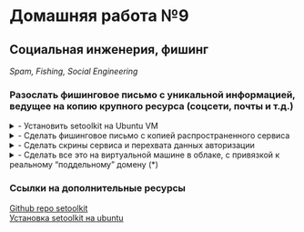 # Домашняя работа №9

## Социальная инженерия, фишинг
_Spam, Fishing, Social Engineering_

### Разослать фишинговое письмо с уникальной информацией, ведущее на копию крупного ресурса (соцсети, почты и т.д.)

<details><summary>- Установить setoolkit на Ubuntu VM</summary>
 <br>На Kali утилита уже имеется:
 
 ![](pics/9_SET.png)

 </details>

<details><summary>- Сделать фишинговое письмо с копией распространенного сервиса</summary>
<br>Ну я просто сделала фишинговое письмо... Причём, мне проще было поднять SMTP-сервер на kali (exim4) для отправки письма.<br>
С ключами для Gmail возникли сложности.

 ![](pics/9_SET1.png)

 ![](pics/9_SET2.png)

 Вот запись в логе exim об успешной доставке письма:
 ```
2024-09-07 01:34:11 1smkL5-00000000e65-24eQ <= nothing@change.this H=(v261955545.local) [43.6.92.12] P=esmtps X=TLS1.3:ECDHE_X25519__RSA_PSS_RSAE_SHA256__AES_256_GCM:256 CV=no S=15813
2024-09-07 01:34:11 TLS error on connection from (v261955545.local) [43.6.92.12] (recv): The TLS connection was non-properly terminated.
2024-09-07 01:34:11 1smkL5-00000000e65-24eQ H=mx.yandex.ru [2a02:6b8::311] Network is unreachable
2024-09-07 01:34:12 1smkL5-00000000e65-24eQ H=mx.yandex.ru [77.88.21.249] TLS error on connection (recv): The TLS connection was non-properly terminated.
2024-09-07 01:34:12 1smkL5-00000000e65-24eQ => xxxxxxx@ya.ru R=dnslookup T=remote_smtp H=mx.yandex.ru [77.88.21.249] X=TLS1.3:ECDHE_SECP256R1__RSA_PSS_RSAE_SHA256__AES_256_GCM:256 CV=yes DN="C=RU,ST=Moscow,L=Moscow,O=YANDEX LLC,CN=mx.yandex.ru" C="250 2.0.0 Ok: queued on mail-nwsmtp-mxfront-production-main-42.sas.yp-c.yandex.net 1725672891-oYTsOiJLGSw0-m3DSxyvl"
2024-09-07 01:34:12 1smkL5-00000000e65-24eQ Completed
```
Вот скрины из ящика, куда отправлялось письмо:

![](pics/9_fish_delivered.png)

![](pics/9_fish_delivered_a.png)

Ну и технические заголовки полученного письма:
```
Received: from postback8b.mail.yandex.net (postback8b.mail.yandex.net [2a02:6b8:c02:900:1:45:d181:da08])
	by mail-notsolitesrv-production-main-24.iva.yp-c.yandex.net (notsolitesrv/Yandex) with LMTPS id guG0meqIpJoW-20VXYfBH
	for <xxxxxxx@ya.ru>; Sat, 07 Sep 2024 04:34:51 +0300
Received: from mail-nwsmtp-mxfront-production-main-42.sas.yp-c.yandex.net (mail-nwsmtp-mxfront-production-main-42.sas.yp-c.yandex.net [IPv6:2a02:6b8:c1c:3425:0:640:6940:0])
	by postback8b.mail.yandex.net (Yandex) with ESMTPS id C71C2608D7
	for <xxxxxxxx@ya.ru>; Sat,  7 Sep 2024 04:34:51 +0300 (MSK)
Received: from v261955545.local (unknown [43.6.92.12])
	by mail-nwsmtp-mxfront-production-main-42.sas.yp-c.yandex.net (mxfront/Yandex) with ESMTPS id oYTsOiJLGSw0-m3DSxyvl;
	Sat, 07 Sep 2024 04:34:51 +0300
X-Yandex-Fwd: 1
X-Yandex-Spam: 4
Received: from [43.6.92.12] (helo=v261955545.local)
	by v261955545.local with esmtps  (TLS1.3) tls TLS_ECDHE_RSA_WITH_AES_256_GCM_SHA384
	(Exim 4.98)
	(envelope-from <nothing@change.this>)
	id 1smkL5-00000000e65-24eQ
	for xxxxxxxx@ya.ru;
	Sat, 07 Sep 2024 01:34:11 +0000
Content-Type: multipart/mixed; boundary="===============6018959430144545376=="
MIME-Version: 1.0
From: =?utf-8?b?Tm90aGluZw==?= <nothing@change.this> 
To: xxxxxxx@ya.ru
X-Priority: 1 (Highest)
X-MSMail-Priority: High
Subject: =?utf-8?b?SGF2ZSB5b3Ugc2VlbiB0aGlzPw==?=
Message-Id: <E1smkL5-00000000e65-24eQ@v261955545.local>
Date: Sat, 07 Sep 2024 01:34:11 +0000
Return-Path: nothing@change.this
X-Yandex-Forward: 3103f67ac1db098e9fa5f059063dd9f7

--===============6018959430144545376==
MIME-Version: 1.0
Content-Type: text/plain; charset="utf-8"
Content-Transfer-Encoding: base64

SGV5Li4gTm90IHN1cmUgaWYgeW91IHNhdyB0aGlzIGJ1dCBJIHdhc24ndCBhd2FyZSBvZiBpdC4u
LiAKIAo=

--===============6018959430144545376==
Content-Type: application/
MIME-Version: 1.0
Content-Transfer-Encoding: base64
Content-Disposition: attachment; filename="pic.png"

iVBORw0KGgoAA-обрезано-lHfofTxeDffmT9J4AAAAASUVORK5CYII=

--===============6018959430144545376==--
```

</details>

<details><summary>- Сделать скрины сервиса и перехвата данных авторизации</summary>

Склонировала страницу входа [сюда](https://cp1.biz.nf/login/), домен не использовала, клон висел на IP-адресе:

![](pics/9_cloned.png)

![](pics/9_pass.png)

</details>

<details><summary>- Сделать все это на виртуальной машине в облаке, с привязкой к реальному “поддельному” домену (*)</summary>

К сожалению, бесплатный домен так и не удалось раздобыть...

</details>

### Ссылки на дополнительные ресурсы
[Github repo setoolkit](https://github.com/trustedsec/social-engineer-toolkit)<br>
[Установка setoolkit на ubuntu](https://www.youtube.com/watch?v=y4sIesUADD8)
